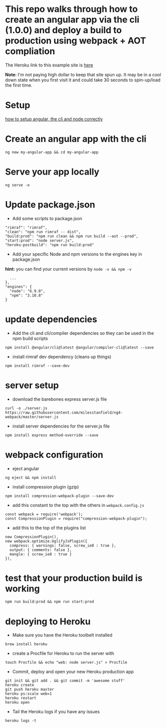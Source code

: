 # This repo walks through how to create an angular app via the cli (1.0.0) and deploy a build to production using webpack + AOT compliation

The Heroku link to this example site is [here](https://cryptic-sea-49784.herokuapp.com/)

**Note**: I'm not paying high dollar to keep that site spun up. It may be in a cool down state when you first visit it and could take 30 seconds to spin-up/load the first time.


# Setup
[how to setup angular, the cli and node correctly](https://gist.github.com/milesstanfield/17f980ad4ed6d038a255f8fc3b222add#file-angular-and-node-setup-md)


# Create an angular app with the cli
```
ng new my-angular-app && cd my-angular-app
```

# Serve your app locally
```
ng serve -o
```

# Update package.json
- Add some scripts to package.json
```
"rimraf": "rimraf",
"clean": "npm run rimraf -- dist",
"build:prod": "npm run clean && npm run build --aot --prod",
"start:prod": "node server.js",
"heroku-postbuild": "npm run build:prod"
```

- Add your specific Node and npm versions to the engines key in package.json

**hint:** you can find your current versions by `node -v && npm -v`
```
  ...
},
"engines": {
  "node": "6.9.0",
  "npm": "3.10.8"
}
```

# update dependencies
- Add the cli and cli/compiler dependencies so they can be used in the npm build scripts
```
npm install @angular/cli@latest @angular/compiler-cli@latest --save
```

- install rimraf dev dependency (cleans up things)
```
npm install rimraf --save-dev
```


# server setup
- download the barebones express server.js file
```
curl -o ./server.js https://raw.githubusercontent.com/milesstanfield/ng4-webpack/master/server.js
```

- install server dependencies for the server.js file
```
npm install express method-override --save
```

# webpack configuration
- eject angular
```
ng eject && npm install
```

- install compression plugin (gzip)
```
npm install compression-webpack-plugin --save-dev
```

- add this constant to the top with the others in `webpack.config.js`
```
const webpack = require('webpack');
const CompressionPlugin = require("compression-webpack-plugin");
```

- add this to the top of the plugins list
```
new CompressionPlugin(),
new webpack.optimize.UglifyJsPlugin({
  compress: { warnings: false, screw_ie8 : true },
  output: { comments: false },
  mangle: { screw_ie8 : true }
}),
```

# test that your production build is working
```
npm run build:prod && npm run start:prod
```

# deploying to Heroku
- Make sure you have the Heroku toolbelt installed
```
brew install heroku
```

- create a Procfile for Heroku to run the server with
```
touch Procfile && echo "web: node server.js" > Procfile
```

- Commit, deploy and open your new Heroku production app
```
git init && git add . && git commit -m 'awesome stuff'
heroku create
git push heroku master
heroku ps:scale web=1
heroku restart
heroku open
```

- Tail the Heroku logs if you have any issues
```
heroku logs -t
```
